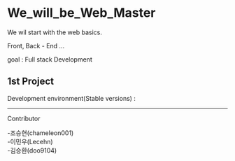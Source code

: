 # We_will_be_Web_Master

We wil start with the web basics.



Front, Back - End ...



goal : Full stack Development 



## 1st Project

Development environment(Stable versions) :





------

Contributor

-조승현(chameleon001)  
-이민우(Lecehn)  
-김승환(doo9104)
